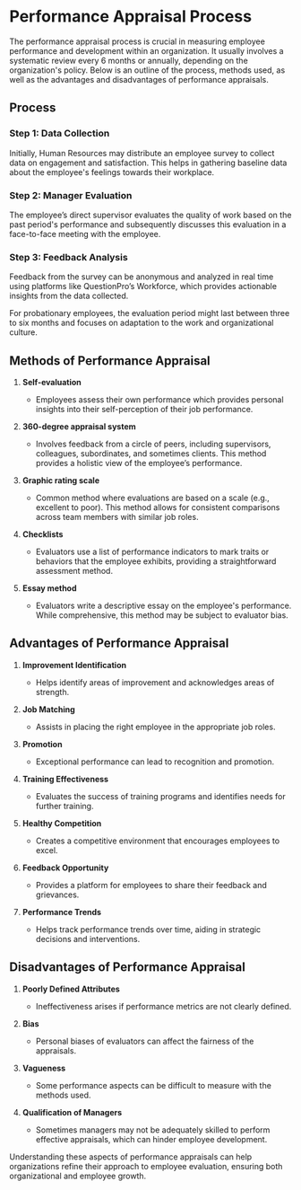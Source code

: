 # Performance Appraisal Process

The performance appraisal process is crucial in measuring employee performance and development within an organization. It usually involves a systematic review every 6 months or annually, depending on the organization's policy. Below is an outline of the process, methods used, as well as the advantages and disadvantages of performance appraisals.

## Process

### Step 1: Data Collection
Initially, Human Resources may distribute an employee survey to collect data on engagement and satisfaction. This helps in gathering baseline data about the employee's feelings towards their workplace.

### Step 2: Manager Evaluation
The employee’s direct supervisor evaluates the quality of work based on the past period's performance and subsequently discusses this evaluation in a face-to-face meeting with the employee.

### Step 3: Feedback Analysis
Feedback from the survey can be anonymous and analyzed in real time using platforms like QuestionPro’s Workforce, which provides actionable insights from the data collected.

For probationary employees, the evaluation period might last between three to six months and focuses on adaptation to the work and organizational culture.

## Methods of Performance Appraisal

1. **Self-evaluation**
   - Employees assess their own performance which provides personal insights into their self-perception of their job performance.

2. **360-degree appraisal system**
   - Involves feedback from a circle of peers, including supervisors, colleagues, subordinates, and sometimes clients. This method provides a holistic view of the employee’s performance.

3. **Graphic rating scale**
   - Common method where evaluations are based on a scale (e.g., excellent to poor). This method allows for consistent comparisons across team members with similar job roles.

4. **Checklists**
   - Evaluators use a list of performance indicators to mark traits or behaviors that the employee exhibits, providing a straightforward assessment method.

5. **Essay method**
   - Evaluators write a descriptive essay on the employee's performance. While comprehensive, this method may be subject to evaluator bias.

## Advantages of Performance Appraisal

1. **Improvement Identification**
   - Helps identify areas of improvement and acknowledges areas of strength.

2. **Job Matching**
   - Assists in placing the right employee in the appropriate job roles.

3. **Promotion**
   - Exceptional performance can lead to recognition and promotion.

4. **Training Effectiveness**
   - Evaluates the success of training programs and identifies needs for further training.

5. **Healthy Competition**
   - Creates a competitive environment that encourages employees to excel.

6. **Feedback Opportunity**
   - Provides a platform for employees to share their feedback and grievances.

7. **Performance Trends**
   - Helps track performance trends over time, aiding in strategic decisions and interventions.

## Disadvantages of Performance Appraisal

1. **Poorly Defined Attributes**
   - Ineffectiveness arises if performance metrics are not clearly defined.

2. **Bias**
   - Personal biases of evaluators can affect the fairness of the appraisals.

3. **Vagueness**
   - Some performance aspects can be difficult to measure with the methods used.

4. **Qualification of Managers**
   - Sometimes managers may not be adequately skilled to perform effective appraisals, which can hinder employee development.

Understanding these aspects of performance appraisals can help organizations refine their approach to employee evaluation, ensuring both organizational and employee growth.
